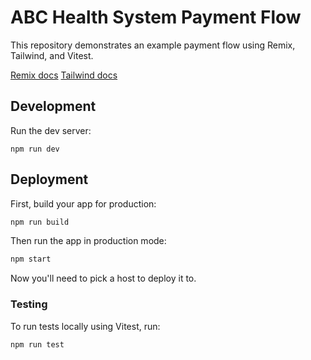 # ABC Health System Payment Flow

This repository demonstrates an example payment flow using Remix, Tailwind, and Vitest.

[Remix docs](https://remix.run/docs)
[Tailwind docs](https://tailwindcss.com/)

## Development

Run the dev server:

```shellscript
npm run dev
```

## Deployment

First, build your app for production:

```sh
npm run build
```

Then run the app in production mode:

```sh
npm start
```

Now you'll need to pick a host to deploy it to.

### Testing

To run tests locally using Vitest, run:

```sh
npm run test
```
